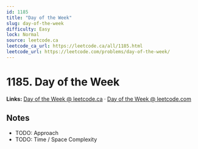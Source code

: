 ```yaml
--- 
id: 1185
title: "Day of the Week"
slug: day-of-the-week
difficulty: Easy
lock: Normal
source: leetcode.ca
leetcode_ca_url: https://leetcode.ca/all/1185.html
leetcode_url: https://leetcode.com/problems/day-of-the-week/
---
```


# 1185. Day of the Week

**Links:** [Day of the Week @ leetcode.ca](https://leetcode.ca/all/1185.html) · [Day of the Week @ leetcode.com](https://leetcode.com/problems/day-of-the-week/)

## Notes
- TODO: Approach
- TODO: Time / Space Complexity
